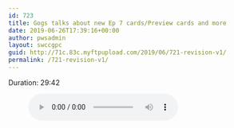 ```yaml
---
id: 723
title: Gogs talks about new Ep 7 cards/Preview cards and more
date: 2019-06-26T17:39:16+00:00
author: pwsadmin
layout: swccgpc
guid: http://71c.83c.myftpupload.com/2019/06/721-revision-v1/
permalink: /721-revision-v1/
---
```

 

Duration: 29:42<figure class="wp-block-audio"><audio controls src="http://71c.83c.myftpupload.com/wp-content/uploads/2019/04/Gogs-talks-about-new-Ep-7-cardsPreview-cards-and-more.mp3"></audio></figure>